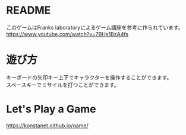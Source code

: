 # README
このゲームはFranks laboratoryによるゲーム講座を参考に作られています。  
https://www.youtube.com/watch?v=7BHs1BzA4fs
# 遊び方
キーボードの矢印キー上下でキャラクターを操作することができます。  
スペースキーでミサイルを打つことができます。
# Let's Play a Game
https://konstanet.github.io/game/
